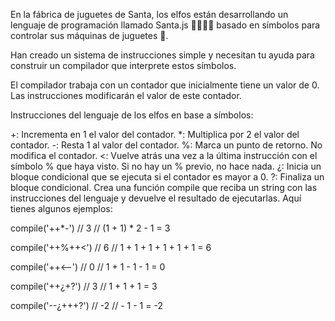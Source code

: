 En la fábrica de juguetes de Santa, los elfos están desarrollando un lenguaje de programación llamado Santa.js 👨‍💻👩‍💻 basado en símbolos para controlar sus máquinas de juguetes 🚂.

Han creado un sistema de instrucciones simple y necesitan tu ayuda para construir un compilador que interprete estos símbolos.

El compilador trabaja con un contador que inicialmente tiene un valor de 0. Las instrucciones modificarán el valor de este contador.

Instrucciones del lenguaje de los elfos en base a símbolos:

+: Incrementa en 1 el valor del contador.
*: Multiplica por 2 el valor del contador.
-: Resta 1 al valor del contador.
%: Marca un punto de retorno. No modifica el contador.
<: Vuelve atrás una vez a la última instrucción con el símbolo % que haya visto. Si no hay un % previo, no hace nada.
¿: Inicia un bloque condicional que se ejecuta si el contador es mayor a 0.
?: Finaliza un bloque condicional.
Crea una función compile que reciba un string con las instrucciones del lenguaje y devuelve el resultado de ejecutarlas. Aquí tienes algunos ejemplos:

compile('++*-') // 3
// (1 + 1) * 2 - 1 = 3

compile('++%++<') // 6
// 1 + 1 + 1 + 1 + 1 + 1 = 6

compile('++<--') // 0
// 1 + 1 - 1 - 1 = 0

compile('++¿+?') // 3
// 1 + 1 + 1 = 3

compile('--¿+++?') // -2
// - 1 - 1 = -2